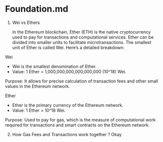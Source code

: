 # Foundation.md

1. Wei vs Ethers

   In the Ethereum blockchain, Ether (ETH) is the native cryptocurrency used to pay for transactions and computational services. Ether can be divided into smaller units to facilitate microtransactions. The smallest unit of Ether is called Wei. Here’s a detailed breakdown:

Wei

- Wei is the smallest denomination of Ether.
- Value: 1 Ether = 1,000,000,000,000,000,000 (10^18) Wei.

Purpose: It allows for precise calculation of transaction fees and other small values in the Ethereum network.

Ether

- Ether is the primary currency of the Ethereum network.
- Value: 1 Ether = 10^18 Wei.

Purpose: Used to pay for gas, which is the measure of computational work required for transactions and smart contracts on the Ethereum network.

2. How Gas Fees and Transactions work together ?
   Okay
